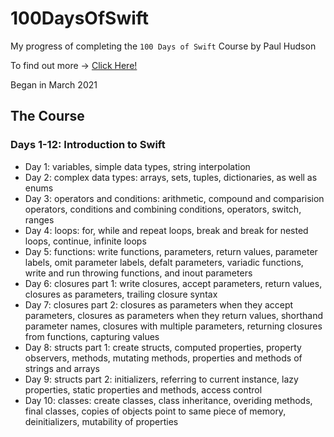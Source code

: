 # 100DaysOfSwift

My progress of completing the `100 Days of Swift` Course by Paul Hudson

To find out more -> [Click Here!](https://www.hackingwithswift.com/100)

Began in March 2021

## The Course

### Days 1-12: Introduction to Swift

* Day 1: variables, simple data types, string interpolation
* Day 2: complex data types: arrays, sets, tuples, dictionaries, as well as enums
* Day 3: operators and conditions: arithmetic, compound and comparision operators, conditions and combining conditions, operators, switch, ranges
* Day 4: loops: for, while and repeat loops, break and break for nested loops, continue, infinite loops
* Day 5: functions: write functions, parameters, return values, parameter labels, omit parameter labels, defalt parameters, variadic functions, write and run throwing functions, and inout parameters
* Day 6: closures part 1: write closures, accept parameters, return values, closures as parameters, trailing closure syntax 
* Day 7: closures part 2: closures as parameters when they accept parameters, closures as parameters when they return values, shorthand parameter names, closures with multiple parameters, returning closures from functions, capturing values
* Day 8: structs part 1: create structs, computed properties, property observers, methods, mutating methods, properties and methods of strings and arrays
* Day 9: structs part 2: initializers, referring to current instance, lazy properties, static properties and methods, access control
* Day 10: classes: create classes, class inheritance, overiding methods, final classes, copies of objects point to same piece of memory, deinitializers, mutability of properties
